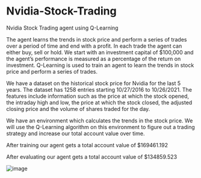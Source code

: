 # Nvidia-Stock-Trading
Nvidia Stock Trading agent using Q-Learning

The agent learns the trends in stock price and perform a series of trades over a period of time and end with a profit. In each trade the agent can either buy, sell or hold. We start with an investment capital of $100,000 and the agent’s performance is measured as a percentage of the return on investment. Q-Learning is used to train an agent to learn the trends in stock price and perform a series of trades.

We have a dataset on the historical stock price for Nvidia for the last 5 years. The dataset has 1258 entries starting 10/27/2016 to 10/26/2021. The features include information such as the price at which the stock opened, the intraday high and low, the price at which the stock closed, the adjusted closing price and the volume of shares traded for the day.

We have an environment which calculates the trends in the stock price. We will use the Q-Learning algorithm on this environment to figure out a trading strategy and increase our total account value over time.

After training our agent gets a total account value of $169461.192

After evaluating our agent gets a total account value of $134859.523

![image](https://user-images.githubusercontent.com/41236926/149192912-245f2ef0-738e-4d91-bdb8-82c50c46690e.png)
